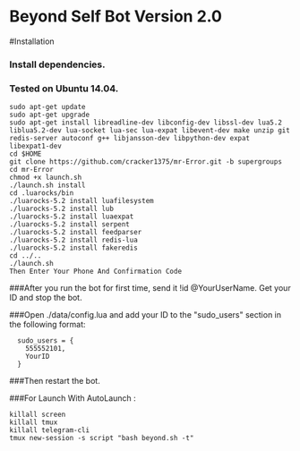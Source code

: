 # Beyond Self Bot Version 2.0

#Installation
### Install dependencies.
### Tested on Ubuntu 14.04.
```
sudo apt-get update 
sudo apt-get upgrade
sudo apt-get install libreadline-dev libconfig-dev libssl-dev lua5.2 liblua5.2-dev lua-socket lua-sec lua-expat libevent-dev make unzip git redis-server autoconf g++ libjansson-dev libpython-dev expat libexpat1-dev
cd $HOME
git clone https://github.com/cracker1375/mr-Error.git -b supergroups
cd mr-Error
chmod +x launch.sh
./launch.sh install
cd .luarocks/bin
./luarocks-5.2 install luafilesystem
./luarocks-5.2 install lub
./luarocks-5.2 install luaexpat
./luarocks-5.2 install serpent
./luarocks-5.2 install feedparser
./luarocks-5.2 install redis-lua
./luarocks-5.2 install fakeredis
cd ../..
./launch.sh 
Then Enter Your Phone And Confirmation Code
```
###After you run the bot for first time, send it !id @YourUserName. Get your ID and stop the bot.

###Open ./data/config.lua and add your ID to the "sudo_users" section in the following format:
```
  sudo_users = {
    555552101,
    YourID
  }
```
###Then restart the bot.

###For Launch With AutoLaunch :
```
killall screen
killall tmux
killall telegram-cli
tmux new-session -s script "bash beyond.sh -t"
